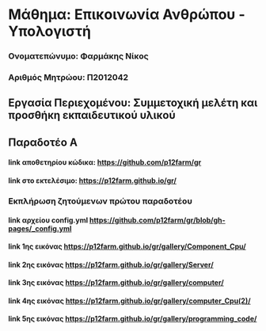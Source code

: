 # Μάθημα: Επικοινωνία Ανθρώπου - Υπολογιστή

### Ονοματεπώνυμο: Φαρμάκης Νίκος
### Αριθμός Μητρώου: Π2012042

## Εργασία Περιεχομένου: Συμμετοχική μελέτη και προσθήκη εκπαιδευτικού υλικού

## Παραδοτέο Α

#### link αποθετηρίου κώδικα: https://github.com/p12farm/gr
#### link στο εκτελέσιμο: https://p12farm.github.io/gr/

### Εκπλήρωση ζητούμενων πρώτου παραδοτέου

#### link  αρχείου config.yml https://github.com/p12farm/gr/blob/gh-pages/_config.yml

#### link 1ης εικόνας https://p12farm.github.io/gr/gallery/Component_Cpu/

#### link 2ης εικόνας https://p12farm.github.io/gr/gallery/Server/

#### link 3ης εικόνας https://p12farm.github.io/gr/gallery/computer/

#### link 4ης εικόνας https://p12farm.github.io/gr/gallery/computer_Cpu(2)/

#### link 5ης εικόνας https://p12farm.github.io/gr/gallery/programming_code/
